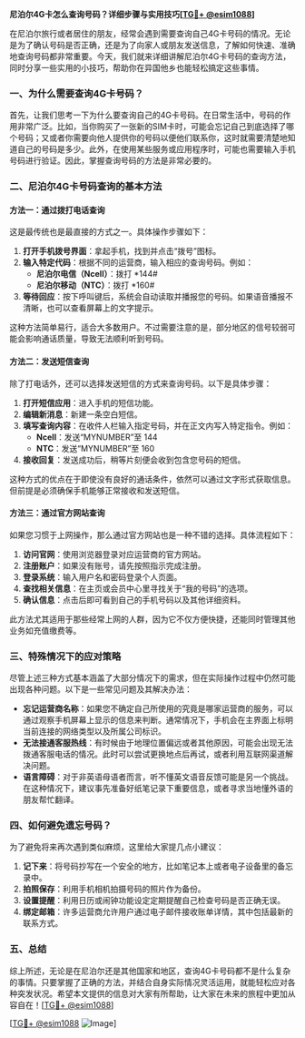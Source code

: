 **尼泊尔4G卡怎么查询号码？详细步骤与实用技巧[[TG💪+ @esim1088](https://t.me/s/esim1088)]**

在尼泊尔旅行或者居住的朋友，经常会遇到需要查询自己4G卡号码的情况。无论是为了确认号码是否正确，还是为了向家人或朋友发送信息，了解如何快速、准确地查询号码都非常重要。今天，我们就来详细讲解尼泊尔4G卡号码的查询方法，同时分享一些实用的小技巧，帮助你在异国他乡也能轻松搞定这些事情。

### 一、为什么需要查询4G卡号码？

首先，让我们思考一下为什么要查询自己的4G卡号码。在日常生活中，号码的作用非常广泛。比如，当你购买了一张新的SIM卡时，可能会忘记自己到底选择了哪个号码；又或者你需要向他人提供你的号码以便他们联系你，这时就需要清楚地知道自己的号码是多少。此外，在使用某些服务或应用程序时，可能也需要输入手机号码进行验证。因此，掌握查询号码的方法是非常必要的。

### 二、尼泊尔4G卡号码查询的基本方法

#### 方法一：通过拨打电话查询

这是最传统也是最直接的方式之一。具体操作步骤如下：

1. **打开手机拨号界面**：拿起手机，找到并点击“拨号”图标。
2. **输入特定代码**：根据不同的运营商，输入相应的查询号码。例如：
   - **尼泊尔电信（Ncell）**：拨打 *144#
   - **尼泊尔移动（NTC）**：拨打 *160#
3. **等待回应**：按下呼叫键后，系统会自动读取并播报您的号码。如果语音播报不清晰，也可以查看屏幕上的文字提示。

这种方法简单易行，适合大多数用户。不过需要注意的是，部分地区的信号较弱可能会影响通话质量，导致无法顺利听到号码。

#### 方法二：发送短信查询

除了打电话外，还可以选择发送短信的方式来查询号码。以下是具体步骤：

1. **打开短信应用**：进入手机的短信功能。
2. **编辑新消息**：新建一条空白短信。
3. **填写查询内容**：在收件人栏输入指定号码，并在正文内写入特定指令。例如：
   - **Ncell**：发送“MYNUMBER”至 144
   - **NTC**：发送“MYNUMBER”至 160
4. **接收回复**：发送成功后，稍等片刻便会收到包含您号码的短信。

这种方式的优点在于即使没有良好的通话条件，依然可以通过文字形式获取信息。但前提是必须确保手机能够正常接收和发送短信。

#### 方法三：通过官方网站查询

如果您习惯于上网操作，那么通过官方网站也是一种不错的选择。具体流程如下：

1. **访问官网**：使用浏览器登录对应运营商的官方网站。
2. **注册账户**：如果没有账号，请先按照指示完成注册。
3. **登录系统**：输入用户名和密码登录个人页面。
4. **查找相关信息**：在主页或会员中心里寻找关于“我的号码”的选项。
5. **确认信息**：点击后即可看到自己的手机号码以及其他详细资料。

此方法尤其适用于那些经常上网的人群，因为它不仅方便快捷，还能同时管理其他业务如充值缴费等。

### 三、特殊情况下的应对策略

尽管上述三种方式基本涵盖了大部分情况下的需求，但在实际操作过程中仍然可能出现各种问题。以下是一些常见问题及其解决办法：

- **忘记运营商名称**：如果您不确定自己所使用的究竟是哪家运营商的服务，可以通过观察手机屏幕上显示的信息来判断。通常情况下，手机会在主界面上标明当前连接的网络类型以及所属公司标识。
- **无法接通客服热线**：有时候由于地理位置偏远或者其他原因，可能会出现无法拨通客服电话的情况。此时可以尝试更换地点后再试，或者利用互联网渠道解决问题。
- **语言障碍**：对于非英语母语者而言，听不懂英文语音反馈可能是另一个挑战。在这种情况下，建议事先准备好纸笔记录下重要信息，或者寻求当地懂外语的朋友帮忙翻译。

### 四、如何避免遗忘号码？

为了避免将来再次遇到类似麻烦，这里给大家提几点小建议：

1. **记下来**：将号码抄写在一个安全的地方，比如笔记本上或者电子设备里的备忘录中。
2. **拍照保存**：利用手机相机拍摄号码的照片作为备份。
3. **设置提醒**：利用日历或闹钟功能设定定期提醒自己检查号码是否正确无误。
4. **绑定邮箱**：许多运营商允许用户通过电子邮件接收账单详情，其中包括最新的联系方式。

### 五、总结

综上所述，无论是在尼泊尔还是其他国家和地区，查询4G卡号码都不是什么复杂的事情。只要掌握了正确的方法，并结合自身实际情况灵活运用，就能轻松应对各种突发状况。希望本文提供的信息对大家有所帮助，让大家在未来的旅程中更加从容自在！[[TG💪+ @esim1088](https://t.me/s/esim1088)]

[[TG💪+ @esim1088](https://t.me/s/esim1088) ![Image](https://i.postimg.cc/4NQfJmqS/Snipaste-2025-05-13-00-14-12.png)]